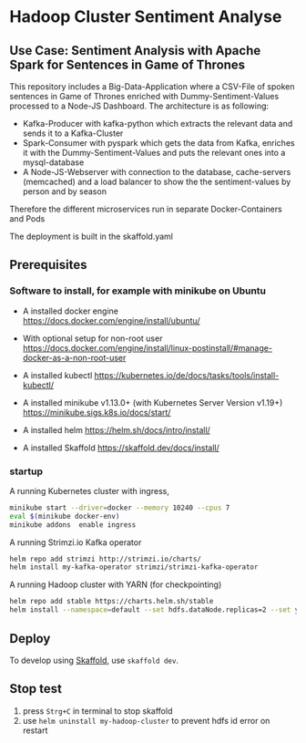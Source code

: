# Hadoop Cluster Sentiment Analyse
## Use Case: Sentiment Analysis with Apache Spark for Sentences in Game of Thrones 

This repository includes a Big-Data-Application where a CSV-File of spoken sentences in Game of Thrones enriched with Dummy-Sentiment-Values processed to a Node-JS Dashboard. The architecture is as following:
 - Kafka-Producer with kafka-python which extracts the relevant data and sends it to a Kafka-Cluster
 - Spark-Consumer with pyspark which gets the data from Kafka, enriches it with the Dummy-Sentiment-Values and puts the relevant ones into a mysql-database
 - A Node-JS-Webserver with connection to the database, cache-servers (memcached) and a load balancer to show the the sentiment-values by person and by season

Therefore the different microservices run in separate Docker-Containers and Pods

The deployment is built in the skaffold.yaml


## Prerequisites

### Software to install, for example with minikube on Ubuntu

- A installed docker engine https://docs.docker.com/engine/install/ubuntu/
- With optional setup for non-root user https://docs.docker.com/engine/install/linux-postinstall/#manage-docker-as-a-non-root-user

- A installed kubectl  https://kubernetes.io/de/docs/tasks/tools/install-kubectl/
- A installed minikube v1.13.0+ (with Kubernetes Server Version v1.19+) https://minikube.sigs.k8s.io/docs/start/
- A installed helm https://helm.sh/docs/intro/install/
- A installed Skaffold https://skaffold.dev/docs/install/

### startup
A running Kubernetes cluster with ingress, 

```bash
minikube start --driver=docker --memory 10240 --cpus 7
eval $(minikube docker-env)
minikube addons  enable ingress
```



A running Strimzi.io Kafka operator

```bash
helm repo add strimzi http://strimzi.io/charts/
helm install my-kafka-operator strimzi/strimzi-kafka-operator
```

A running Hadoop cluster with YARN (for checkpointing)

```bash
helm repo add stable https://charts.helm.sh/stable
helm install --namespace=default --set hdfs.dataNode.replicas=2 --set yarn.nodeManager.replicas=2 --set hdfs.webhdfs.enabled=true my-hadoop-cluster stable/hadoop
```

## Deploy

To develop using [Skaffold](https://skaffold.dev/), use `skaffold dev`. 


## Stop test

1. press `Strg+C` in terminal to stop skaffold
2. use `helm uninstall my-hadoop-cluster` to prevent hdfs id error on restart
